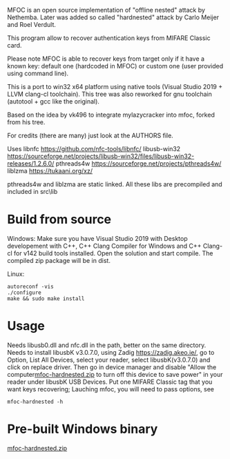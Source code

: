 MFOC is an open source implementation of "offline nested" attack by Nethemba.
Later was added so called "hardnested" attack by Carlo Meijer and Roel Verdult.

This program allow to recover authentication keys from MIFARE Classic card.

Please note MFOC is able to recover keys from target only if it have a known key: default one (hardcoded in MFOC) or custom one (user provided using command line).

This is a port to win32 x64 platform using native tools (Visual Studio 2019 + LLVM clang-cl toolchain).
This tree was also reworked for gnu toolchain (autotool + gcc like the original).
 
Based on the idea by vk496 to integrate mylazycracker into mfoc, forked from his tree.

For credits (there are many) just look at the AUTHORS file.

Uses 
		libnfc 			https://github.com/nfc-tools/libnfc/
		libusb-win32 	https://sourceforge.net/projects/libusb-win32/files/libusb-win32-releases/1.2.6.0/
		pthreads4w		https://sourceforge.net/projects/pthreads4w/
		liblzma			https://tukaani.org/xz/

pthreads4w and liblzma are static linked.
All these libs are precompiled and included in src\lib

# Build from source
Windows:
Make sure you have Visual Studio 2019 with Desktop developement with C++, C++ Clang Compiler for Windows and C++ Clang-cl for v142 build tools installed.
Open the solution and start compile.
The compiled zip package will be in dist.

Linux:
```
autoreconf -vis
./configure
make && sudo make install
```

# Usage #
Needs libusb0.dll and nfc.dll in the path, better on the same directory.
Needs to install libusbK v3.0.7.0, using Zadig https://zadig.akeo.ie/, go to Option, List All Devices, select your reader, select libusbK(v3.0.7.0) and click on replace driver.
Then go in device manager and disable "Allow the computer[mfoc-hardnested.zip](https://github.com/wwin3286tw/mfoc-hardnested/files/10905995/mfoc-hardnested.zip)
 to turn off this device to save power" in your reader under libusbK USB Devices.
Put one MIFARE Classic tag that you want keys recovering;
Lauching mfoc, you will need to pass options, see
```
mfoc-hardnested -h
```
# Pre-built Windows binary
[mfoc-hardnested.zip](https://github.com/wwin3286tw/mfoc-hardnested/files/10906000/mfoc-hardnested.zip)





